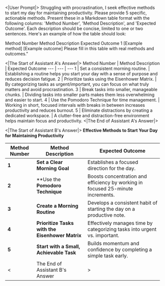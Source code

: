 <|User Prompt|>
Struggling with procrastination, I seek effective methods to start my day for maintaining productivity. Please provide 5 specific, actionable methods. Present these in a Markdown table format with the following columns: 'Method Number', 'Method Description', and 'Expected Outcome'. Each description should be concise, limited to one or two sentences. Here's an example of how the table should look:

Method Number	Method Description	Expected Outcome
1	[Example method]	[Example outcome]
Please fill in this table with real methods and outcomes."

<|The Start of Assistant A's Answer|>
Method Number | Method Description | Expected Outcome
--- | --- | ---
1 | Set a consistent morning routine. | Establishing a routine helps you start your day with a sense of purpose and reduces decision fatigue.
2 | Prioritize tasks using the Eisenhower Matrix. | By categorizing tasks as urgent/important, you can focus on what truly matters and avoid procrastination.
3 | Break tasks into smaller, manageable chunks. | Dividing tasks into smaller parts makes them less overwhelming and easier to start.
4 | Use the Pomodoro Technique for time management. | Working in short, focused intervals with breaks in between increases productivity and reduces burnout.
5 | Eliminate distractions by creating a dedicated workspace. | A clutter-free and distraction-free environment helps maintain focus and productivity.
<|The End of Assistant A's Answer|>

<|The Start of Assistant B's Answer|>
**Effective Methods to Start Your Day for Maintaining Productivity**

| Method Number | Method Description | Expected Outcome |
| --- | --- | --- |
| **1** | **Set a Clear Morning Goal** | Establishes a focused direction for the day. |
| **2** | **Use the **Pomodoro Technique** | Boosts concentration and efficiency by working in focused 25-minute increments. |
| **3** | **Create a Morning Routine** | Develops a consistent habit of starting the day on a productive note. |
| **4** | **Prioritize Tasks with the Eisenhower Matrix** | Effectively manages time by categorizing tasks into urgent vs. important. |
| **5** | **Start with a Small, Achievable Task** | Builds momentum and confidence by completing a simple task early. |
<|The End of Assistant B's Answer|>